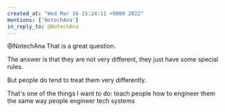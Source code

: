 ```yaml
---
created_at: "Wed Mar 16 15:24:11 +0000 2022"
mentions: ['NotechAna']
in_reply_to: @NotechAna
---
```


@NotechAna That is a great question. 

The answer is that they are not very different, they just have some special rules.

But people do tend to treat them very differently.

That's one of the things I want to do: teach people how to engineer them the same way people engineer tech systems